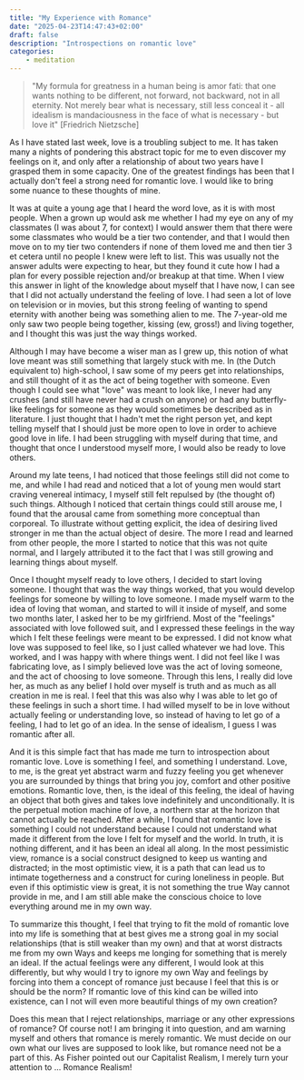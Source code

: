 ```yaml
---
title: "My Experience with Romance"
date: "2025-04-23T14:47:43+02:00"
draft: false
description: "Introspections on romantic love"
categories: 
    - meditation
---
```


> "My formula for greatness in a human being is amor fati: that one wants nothing to be different, not forward, not backward, not in all eternity. Not merely bear what is necessary, still less conceal it - all idealism is mandaciousness in the face of what is necessary - but love it" [Friedrich Nietzsche]

As I have stated last week, love is a troubling subject to me. It has taken many a nights of pondering this abstract topic for me to even discover my feelings on it, and only after a relationship of about two years have I grasped them in some capacity. One of the greatest findings has been that I actually don't feel a strong need for romantic love. I would like to bring some nuance to these thoughts of mine. 

It was at quite a young age that I heard the word love, as it is with most people. When a grown up would ask me whether I had my eye on any of my classmates (I was about 7, for context) I would answer them that there were some classmates who would be a tier two contender, and that I would then move on to my tier two contenders if none of them loved me and then tier 3 et cetera until no people I knew were left to list. This was usually not the answer adults were expecting to hear, but they found it cute how I had a plan for every possible rejection and/or breakup at that time. When I view this answer in light of the knowledge about myself that I have now, I can see that I did not actually understand the feeling of love. I had seen a lot of love on television or in movies, but this strong feeling of wanting to spend eternity with another being was something alien to me. The 7-year-old me only saw two people being together, kissing (ew, gross!) and living together, and I thought this was just the way things worked. 

Although I may have become a wiser man as I grew up, this notion of what love meant was still something that largely stuck with me. In (the Dutch equivalent to) high-school, I saw some of my peers get into relationships, and still thought of it as the act of being together with someone. Even though I could see what "love" was meant to look like, I never had any crushes (and still have never had a crush on anyone) or had any butterfly-like feelings for someone as they would sometimes be described as in literature. I just thought that I hadn't met the right person yet, and kept telling myself that I should just be more open to love in order to achieve good love in life. I had been struggling with myself during that time, and thought that once I understood myself more, I would also be ready to love others.  

Around my late teens, I had noticed that those feelings still did not come to me, and while I had read and noticed that a lot of young men would start craving venereal intimacy, I myself still felt repulsed by (the thought of) such things. Although I noticed that certain things could still arouse me, I found that the arousal came from something more conceptual than corporeal. To illustrate without getting explicit, the idea of desiring lived stronger in me than the actual object of desire. The more I read and learned from other people, the more I started to notice that this was not quite normal, and I largely attributed it to the fact that I was still growing and learning things about myself. 

Once I thought myself ready to love others, I decided to start loving someone. I thought that was the way things worked, that you would develop feelings for someone by willing to love someone. I made myself warm to the idea of loving that woman, and started to will it inside of myself, and some two months later, I asked her to be my girlfriend. Most of the "feelings" associated with love followed suit, and I expressed these feelings in the way which I felt these feelings were meant to be expressed. I did not know what love was supposed to feel like, so I just called whatever we had love. This worked, and I was happy with where things went. I did not feel like I was fabricating love, as I simply believed love was the act of loving someone, and the act of choosing to love someone. Through this lens, I really did love her, as much as any belief I hold over myself is truth and as much as all creation in me is real. I feel that this was also why I was able to let go of these feelings in such a short time. I had willed myself to be in love without actually feeling or understanding love, so instead of having to let go of a feeling, I had to let go of an idea. In the sense of idealism, I guess I was romantic after all. 

And it is this simple fact that has made me turn to introspection about romantic love. Love is something I feel, and something I understand. Love, to me, is the great yet abstract warm and fuzzy feeling you get whenever you are surrounded by things that bring you joy, comfort and other positive emotions. Romantic love, then, is the ideal of this feeling, the ideal of having an object that both gives and takes love indefinitely and unconditionally. It is the perpetual motion machine of love, a northern star at the horizon that cannot actually be reached. After a while, I found that romantic love is something I could not understand because I could not understand what made it different from the love I felt for myself and the world. In truth, it is nothing different, and it has been an ideal all along. In the most pessimistic view, romance is a social construct designed to keep us wanting and distracted; in the most optimistic view, it is a path that can lead us to intimate togetherness and a construct for curing loneliness in people. But even if this optimistic view is great, it is not something the true Way cannot provide in me, and I am still able make the conscious choice to love everything around me in my own way. 

To summarize this thought, I feel that trying to fit the mold of romantic love into my life is something that at best gives me a strong goal in my social relationships (that is still weaker than my own) and that at worst distracts me from my own Ways and keeps me longing for something that is merely an ideal. If the actual feelings were any different, I would look at this differently, but why would I try to ignore my own Way and feelings by forcing into them a concept of romance just because I feel that this is or should be the norm? If romantic love of this kind can be willed into existence, can I not will even more beautiful things of my own creation? 

Does this mean that I reject relationships, marriage or any other expressions of romance? Of course not! I am bringing it into question, and am warning myself and others that romance is merely romantic. We must decide on our own what our lives are supposed to look like, but romance need not be a part of this. As Fisher pointed out our Capitalist Realism, I merely turn your attention to ... Romance Realism!



